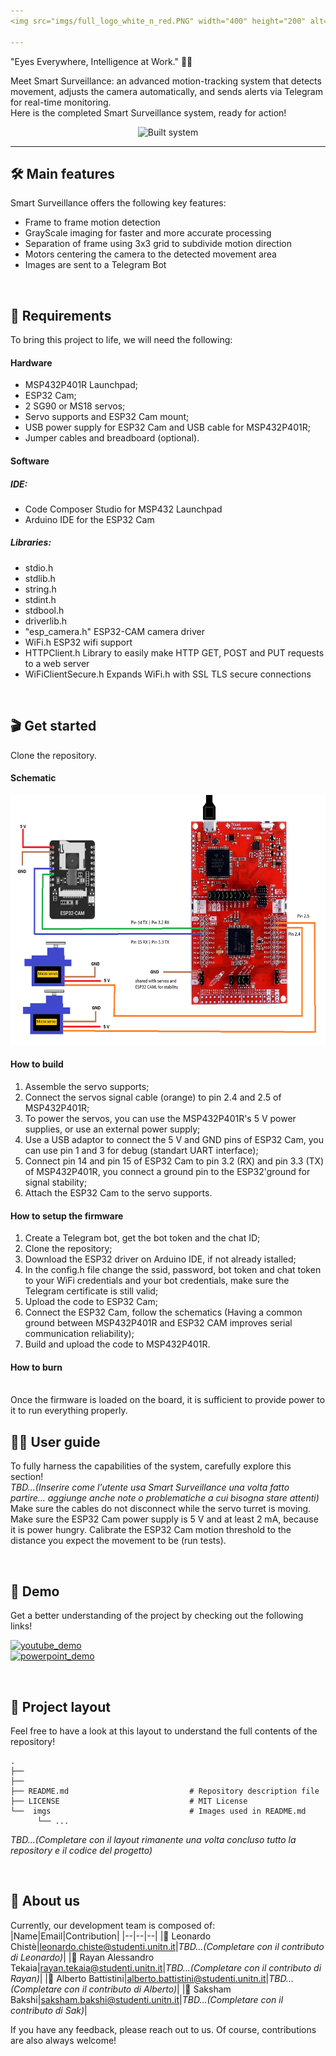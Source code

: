 ```yaml
---
<img src="imgs/full_logo_white_n_red.PNG" width="400" height="200" alt="logo">

---
```

"Eyes Everywhere, Intelligence at Work." 👀🤖 </p>
Meet Smart Surveillance: an advanced motion-tracking system that detects movement, adjusts the camera automatically, and sends alerts via Telegram for real-time monitoring. <br>
Here is the completed Smart Surveillance system, ready for action!
<p align="center">  
  <img src="imgs/full_project" alt="Built system">

---

## 🛠️ Main features
Smart Surveillance offers the following key features:
- Frame to frame motion detection
- GrayScale imaging for faster and more accurate processing
- Separation of frame using 3x3 grid to subdivide motion direction
- Motors centering the camera to the detected movement area
- Images are sent to a Telegram Bot  

<br>

## 📝 Requirements
To bring this project to life, we will need the following:

#### Hardware
- MSP432P401R Launchpad;
- ESP32 Cam;
- 2 SG90 or MS18 servos;
- Servo supports and ESP32 Cam mount;
- USB power supply for ESP32 Cam and USB cable for MSP432P401R;
- Jumper cables and breadboard (optional).

#### Software
##### IDE:
- Code Composer Studio for MSP432 Launchpad
- Arduino IDE for the ESP32 Cam
##### Libraries:
- stdio.h        
- stdlib.h       
- string.h
- stdint.h
- stdbool.h
- driverlib.h
- "esp_camera.h"         ESP32-CAM camera driver
- WiFi.h                 ESP32 wifi support
- HTTPClient.h           Library to easily make HTTP GET, POST and PUT requests to a web server
- WiFiClientSecure.h     Expands WiFi.h with SSL TLS secure connections

<br>

## 🎬 Get started
Clone the repository.

#### Schematic
<img src="imgs/scheme.png" width="800" height="400" alt="scheme">

#### How to build
1. Assemble the servo supports;
2. Connect the servos signal cable (orange) to pin 2.4 and 2.5 of MSP432P401R;
3. To power the servos, you can use the MSP432P401R's 5 V power supplies, or use an external power supply;
4. Use a USB adaptor to connect the 5 V and GND pins of ESP32 Cam, you can use pin 1 and 3 for debug (standart UART interface);
5. Connect pin 14 and pin 15 of ESP32 Cam to pin 3.2 (RX) and pin 3.3 (TX) of MSP432P401R, you connect a ground pin to the ESP32'ground for signal stability;
6. Attach the ESP32 Cam to the servo supports.

#### How to setup the firmware
1. Create a Telegram bot, get the bot token and the chat ID;
2. Clone the repository;
3. Download the ESP32 driver on Arduino IDE, if not already istalled;
4. In the config.h file change the ssid, password, bot token and chat token to your WiFi credentials and your bot credentials, make sure the Telegram certificate is still valid;
5. Upload the code to ESP32 Cam;
6. Connect the ESP32 Cam, follow the schematics (Having a common ground between MSP432P401R and ESP32 CAM improves serial communication reliability);
7. Build and upload the code to MSP432P401R.

#### How to burn
<br>
Once the firmware is loaded on the board, it is sufficient to provide power to it to run everything properly.

<br>

## 🧑‍💻 User guide
To fully harness the capabilities of the system, carefully explore this section! <br>
*TBD...(Inserire come l'utente usa Smart Surveillance una volta fatto partire... aggiunge anche note o problematiche a cui bisogna stare attenti)*
Make sure the cables do not disconnect while the servo turret is moving. Make sure the ESP32 Cam power supply is 5 V and at least 2 mA, because it is power hungry. 
Calibrate the ESP32 Cam motion threshold to the distance you expect the movement to be (run tests).


<br>

## 🔗 Demo
Get a better understanding of the project by checking out the following links! </p>
[![youtube_demo](https://img.shields.io/badge/Video-Youtube_Demo-red?style=for-the-badge&logo=youtube&logoColor=red&labelColor=grey)]()
<br>
[![powerpoint_demo](https://img.shields.io/badge/Presentation-PowerPoint_Demo-red?style=for-the-badge&logo=data%3Aimage%2Fpng%3Bbase64%2CiVBORw0KGgoAAAANSUhEUgAAACAAAAAeCAMAAAB61OwbAAAABGdBTUEAALGPC%2FxhBQAAACBjSFJNAAB6JgAAgIQAAPoAAACA6AAAdTAAAOpgAAA6mAAAF3CculE8AAAC1lBMVEUAAAD%2FVVXuakjta0ftbEftbEftbEf%2Bjmr%2Fj2v%2Fj2v%2Fj2v%2FkGz%2FjnH%2FbUntbEbtbEf%2BjWn%2Fj2v%2Fj2r%2FjGbua0jta0f%2BjWn%2Fj2v%2Fj2v%2F%2FwDtbEftbEf9jWj%2Fj2r%2FmWbubEf9i2f%2Fj2v%2FgGDqa0b9i2f%2Fj2vPUDDLTSfJSye0Ryq3TjD%2FjmzLSij%2Fj2v%2FkGv%2Fjmz%2Fj2z5h2PTUjDTUi%2FTUjDUUS%2FRUjLSUjD%2FgADCPRzSUy%2FBPRvTUjDVVSu2NxLDPB6ZNyJwKxjTUjDTUTCaPCKgPiXSUS%2B4SinFTS3SUjDUUjDTUjDTUjDTUTHVVTPTUjHTUjDTUjDVUy7UUjDTUzHTUjDTUjDUUzH%2FAADGVTnVUjHSUjDSUjDTUjDSUjDTUy%2FUUTHZTTPtbEf%2Fj2vra0bsbEe4TTC4TS%2B4TC%2B3TC%2B3TC65UDLOXT7whGHKSyfJSifJSibJSSbJSSXISCXISCTIRyTIRiPHRiPHRSLHRCHFQyGVQCfmf17JSyfIRyPHRSPHRCLGQyHGQyDGQiCZPCPeelrJSCXGQh%2FFQR%2FSZ0vswbbswbXrvLDjpJPNWjvGQR%2FFQB6ZOyPWd17%2F%2F%2F%2F45uLwzcTz2dL%2F%2Fv39%2BPbPYETEPx3joZDdjnnmrZ%2FDPh3DPR2YOyLVdl3TblTquq7EPh3CPRzCPByYOiLGRCHVdVzos6XRZ0zUcVfx0cnYgWzBPBvAOxuWOSHZclL5h2PVdFz89%2FXhno3BOxvAOhu%2FORqOMBq5RyrTUjDVdFvnsqXQZUrNX0TERSXBPBy%2FOhq%2BOBmNLxnUc1vhn469Nxm9NxjTclrhno7AOhq%2BOBq8Nhi7NRiNLhnDPRzIUjTainfNYkm%2BORq8NRi7NRe6NBeMLhi9Nhi6Mxa5Mha7NBe6Mxe5Mxa4MRWKLBi3MBWvLxR6LRi6SCpxKxhwKxhwKhhwKhdwKxmINR%2B%2BSiugPiWlQCbQUS%2FFTS3GTS3RriagAAAAYnRSTlMAAzyMyOn65u3PnU4JB3Ho6%2FSQFErf7%2FBwAW%2F986gKk%2FfECG77qhBPVYz8b9GPTJrM%2BPnnw4c45QL9bKjdBg4RPPX8RUz6cWT6jzvp%2B24eqP7GNzWt9cBTAQlOiau7sZFeFPxldVgAAAABYktHRJPhA9%2B2AAAAB3RJTUUH6AcQCAUx9kAdBwAAAgxJREFUKM9jYEAARiZmFlY2dg5OLm4eBkzAy8efBAICyUAgKCSMLi8imgQBYslgIC4hiSIvJQ2VT5JJhgJZOSR5%2BSQ4UIApSFZUgssrp8BBqgpcQbIqyBY1dQ0NTa20dCDIyMzKys7JRShI1gYq0MnLLygsKi4pLSuvqKisrKquQVIgDvRLLUS6rqy%2BoqGysam5pRVJQbIuA0NBUVtxKUg7WLq9A1WBIA9DEVC6s6u7u6e3r7m5v2PCRBQFyXoMIMsnTZ4yddr0GTM7JkyYhaZAnwFk%2BqTJs5ua50yeO2HWvPkLUBUYMIDcvnDy7PaORZMXL5m3dNlyVAUcDBWVKxpXTl61es3ayeuWLlu%2FYeOmzcjAkAHk9i2TgWDrtqXrt%2B%2FYuWv3HmRgxADy2t7J%2B%2FYfOHho%2B47DO48cRVVgzNAO9NqxyceXLtu%2BASh94iSaAhMGkNdOTT69fsOZnWePnDh3%2FgKqAlMGoNcuXrp8ZcfOq0Dpa9dv3ERVYMYA9BrE8hO3zl2%2FcfsOqgJzCwZLoOVnQJafO3%2F33v07Dx6iKLBiYLCGWn7t7g2g9KPHT54iydvYAhOEnb29g%2BOz5y9egsGr128Q8k7OsCTn4voWBt69RyhwQyRad48PEPARSd4TOdl7ee9BAz6%2BqBnHzz8ART4wCCPvBYeEwl0XFh6BJXcyREZFx8TGxsUnJCLEALbUsiLiGNJpAAAAJXRFWHRkYXRlOmNyZWF0ZQAyMDI0LTA3LTE2VDA4OjA1OjQ5KzAwOjAwY8yPHgAAACV0RVh0ZGF0ZTptb2RpZnkAMjAyNC0wNy0xNlQwODowNTo0OSswMDowMBKRN6IAAAAASUVORK5CYII%3D&labelColor=grey)]()




<br>

## 📌 Project layout
Feel free to have a look at this layout to understand the full contents of the repository!
```
.
├──
├── 
├── README.md                           # Repository description file
├── LICENSE                             # MIT License
└──  imgs                               # Images used in README.md
      └── ...
```
*TBD...(Completare con il layout rimanente una volta concluso tutto la repository e il codice del progetto)*




<br>

## 🚀 About us
Currently, our development team is composed of:
|Name|Email|Contribution|
|--|--|--|
|🎩 Leonardo Chistè|leonardo.chiste@studenti.unitn.it|*TBD...(Completare con il contributo di Leonardo)*|
|🌟 Rayan Alessandro Tekaia|rayan.tekaia@studenti.unitn.it|*TBD...(Completare con il contributo di Rayan)*|
|🌟 Alberto Battistini|alberto.battistini@studenti.unitn.it|*TBD...(Completare con il contributo di Alberto)*|
|🌟 Saksham Bakshi|saksham.bakshi@studenti.unitn.it|*TBD...(Completare con il contributo di Sak)*|

If you have any feedback, please reach out to us. Of course, contributions are also always welcome!
